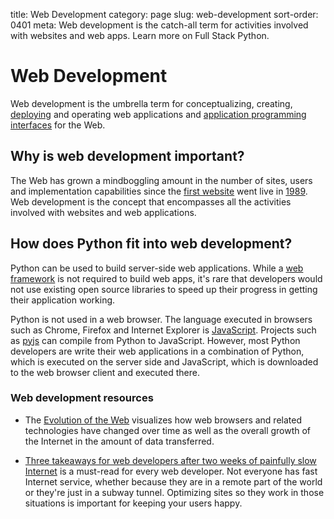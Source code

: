 title: Web Development
category: page
slug: web-development
sort-order: 0401
meta: Web development is the catch-all term for activities involved with websites and web apps. Learn more on Full Stack Python.


# Web Development
Web development is the umbrella term for conceptualizing, creating, 
[deploying](/deployment.html) and operating web applications and 
[application programming interfaces](/application-programming-interfaces.html)
for the Web.


## Why is web development important?
The Web has grown a mindboggling amount in the number of sites, users and
implementation capabilities since the 
[first website](http://info.cern.ch/hypertext/WWW/TheProject.html) went live
in [1989](http://home.cern/topics/birth-web). Web development is the concept
that encompasses all the activities involved with websites and web 
applications.

## How does Python fit into web development?
Python can be used to build server-side web applications. While a
[web framework](/web-frameworks.html) is not required to build web apps,
it's rare that developers would not use existing open source libraries to
speed up their progress in getting their application working.

Python is not used in a web browser. The language executed in browsers
such as Chrome, Firefox and Internet Explorer is 
[JavaScript](/javascript.html). Projects such as [pyjs](http://pyjs.org/) 
can compile from Python to JavaScript. However, most Python developers are 
write their web applications in a combination of Python, which is executed
on the server side and JavaScript, which is downloaded to the web browser
client and executed there.


### Web development resources
* The [Evolution of the Web](http://www.evolutionoftheweb.com/) visualizes 
  how web browsers and related technologies have changed over time as well as
  the overall growth of the Internet in the amount of data transferred.

* [Three takeaways for web developers after two weeks of painfully slow Internet](https://medium.com/@zengabor/three-takeaways-for-web-developers-after-two-weeks-of-painfully-slow-internet-9e7f6d47726e)
  is a must-read for every web developer. Not everyone has fast Internet
  service, whether because they are in a remote part of the world or they're
  just in a subway tunnel. Optimizing sites so they work in those situations
  is important for keeping your users happy.
